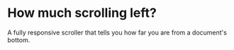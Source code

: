 # How much scrolling left?
A fully responsive scroller that tells you how far you are from a document's bottom.
